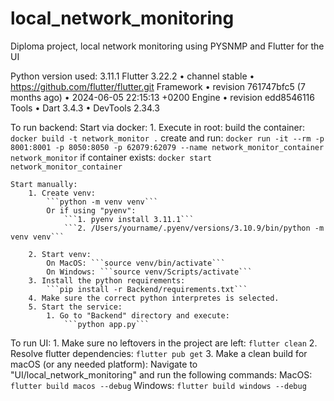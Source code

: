 # local_network_monitoring
Diploma project, local network monitoring using PYSNMP and Flutter for the UI

Python version used: 3.11.1
Flutter 3.22.2 • channel stable • https://github.com/flutter/flutter.git
Framework • revision 761747bfc5 (7 months ago) • 2024-06-05 22:15:13 +0200
Engine • revision edd8546116
Tools • Dart 3.4.3 • DevTools 2.34.3

To run backend:
    Start via docker:
        1. Execute in root:
            build the container: ```docker build -t network_monitor .```
            create and run: ```docker run -it --rm -p 8001:8001 -p 8050:8050 -p 62079:62079 --name network_monitor_container network_monitor```
            if container exists: ```docker start network_monitor_container```

    Start manually:
        1. Create venv:
            ```python -m venv venv```
            Or if using "pyenv":
                ```1. pyenv install 3.11.1```
                ```2. /Users/yourname/.pyenv/versions/3.10.9/bin/python -m venv venv```

        2. Start venv:
            On MacOS: ```source venv/bin/activate```
            On Windows: ```source venv/Scripts/activate```
        3. Install the python requirements:
            ```pip install -r Backend/requirements.txt```
        4. Make sure the correct python interpretes is selected.
        5. Start the service:
            1. Go to "Backend" directory and execute:
                ```python app.py```

To run UI:
    1. Make sure no leftovers in the project are left:
        ```flutter clean```
    2. Resolve flutter dependencies:
        ```flutter pub get```
    3. Make a clean build for macOS (or any needed platform):
        Navigate to "UI/local_network_monitoring" and run the following commands:
            MacOS: ```flutter build macos --debug```
            Windows: ```flutter build windows --debug```